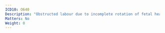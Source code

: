 ```yaml
---
ICD10: O640
Description: "Obstructed labour due to incomplete rotation of fetal head"
Matters: No
Weight: 0
---
```


